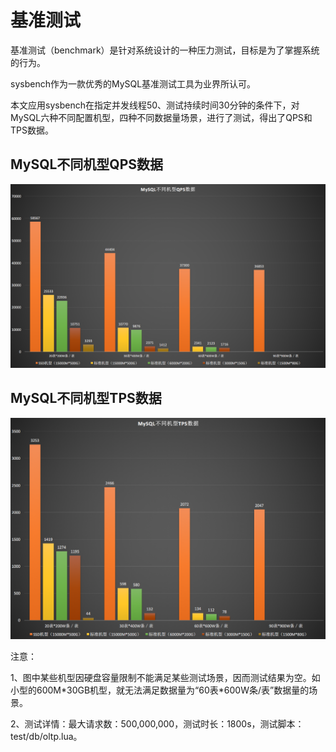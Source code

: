 # 基准测试



基准测试（benchmark）是针对系统设计的一种压力测试，目标是为了掌握系统的行为。

sysbench作为一款优秀的MySQL基准测试工具为业界所认可。

本文应用sysbench在指定并发线程50、测试持续时间30分钟的条件下，对MySQL六种不同配置机型，四种不同数据量场景，进行了测试，得出了QPS和TPS数据。

## MySQL不同机型QPS数据

![image](/images/qps.png)

## MySQL不同机型TPS数据

![image](/images/tps.png)

注意：

1、图中某些机型因硬盘容量限制不能满足某些测试场景，因而测试结果为空。如小型的600M\*30GB机型，就无法满足数据量为“60表\*600W条/表”数据量的场景。

2、测试详情：最大请求数：500,000,000，测试时长：1800s，测试脚本：test/db/oltp.lua。
